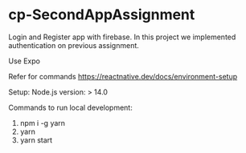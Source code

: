# cp-SecondAppAssignment
Login and Register app with firebase. In this project we implemented authentication on previous assignment.

Use Expo

Refer for commands
https://reactnative.dev/docs/environment-setup

Setup: 
Node.js version: > 14.0

Commands to run local development:
1. npm i -g yarn
2. yarn
3. yarn start
